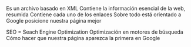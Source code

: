 Es un archivo basado en XML
Contiene la información esencial de la web, resumida
Contiene cada uno de los enlaces
Sobre todo está orientado a Google posicione nuestra página mejor

SEO = Seach Engine Optimization
Optimización en motores de búsqueda
Cómo hacer que nuestra página aparezca la primera en Google


